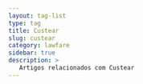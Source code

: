 ```yaml
---
layout: tag-list
type: tag
title: Custear
slug: custear
category: lawfare
sidebar: true
description: >
   Artigos relacionados com Custear
---
```

